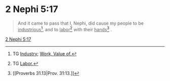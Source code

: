 # 2 Nephi 5:17

> And it came to pass that I, Nephi, did cause my people to be <u>industrious</u>[^a], and to <u>labor</u>[^b] with their <u>hands</u>[^c] .

[2 Nephi 5:17](https://www.churchofjesuschrist.org/study/scriptures/bofm/2-ne/5?lang=eng&id=p17#p17)


[^a]: TG [Industry](https://www.churchofjesuschrist.org/study/scriptures/tg/industry?lang=eng); [Work, Value of.](https://www.churchofjesuschrist.org/study/scriptures/tg/work-value-of?lang=eng)
[^b]: TG [Labor.](https://www.churchofjesuschrist.org/study/scriptures/tg/labor?lang=eng)
[^c]: [[Proverbs 31.13|Prov. 31:13.]]
